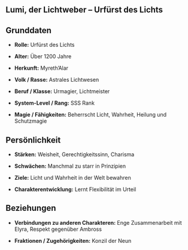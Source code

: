 ## Lumi, der Lichtweber – Urfürst des Lichts

## Grunddaten

- **Rolle:** Urfürst des Lichts
    
- **Alter:** Über 1200 Jahre
    
- **Herkunft:** Myreth’Alar
    
- **Volk / Rasse:** Astrales Lichtwesen
    
- **Beruf / Klasse:** Urmagier, Lichtmeister
    
- **System-Level / Rang:** SSS Rank
    
- **Magie / Fähigkeiten:** Beherrscht Licht, Wahrheit, Heilung und Schutzmagie
    

## Persönlichkeit

- **Stärken:** Weisheit, Gerechtigkeitssinn, Charisma
    
- **Schwächen:** Manchmal zu starr in Prinzipien
    
- **Ziele:** Licht und Wahrheit in der Welt bewahren
    
- **Charakterentwicklung:** Lernt Flexibilität im Urteil
    

## Beziehungen

- **Verbindungen zu anderen Charakteren:** Enge Zusammenarbeit mit Elyra, Respekt gegenüber Ambross
    
- **Fraktionen / Zugehörigkeiten:** Konzil der Neun